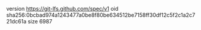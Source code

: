 version https://git-lfs.github.com/spec/v1
oid sha256:0bcbad974a1243477a0be8f80be634512be7158ff30df12c5f2c1a2c721dc61a
size 6987
